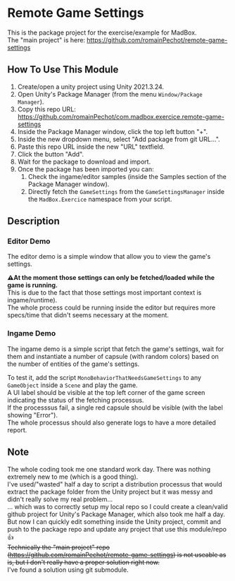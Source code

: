 # Remote Game Settings
This is the package project for the exercise/example for MadBox.  
The "main project" is here: https://github.com/romainPechot/remote-game-settings

## How To Use This Module
1. Create/open a unity project using Unity 2021.3.24.
2. Open Unity's Package Manager (from the menu `Window/Package Manager`).
3. Copy this repo URL: https://github.com/romainPechot/com.madbox.exercice.remote-game-settings
4. Inside the Package Manager window, click the top left button "+".
5. Inside the new dropdown menu, select "Add package from git URL...".
6. Paste this repo URL inside the new "URL" textfield.
7. Click the button "Add".
8. Wait for the package to download and import.
9. Once the package has been imported you can:
   1. Check the ingame/editor samples (inside the Samples section of the Package Manager window).
   2. Directly fetch the `GameSettings` from the `GameSettingsManager` inside the `MadBox.Exercice` namespace from your script.

## Description
### Editor Demo
The editor demo is a simple window that allow you to view the game's settings.  
  
**⚠️At the moment those settings can only be fetched/loaded while the game is running.**  
This is due to the fact that those settings most important context is ingame/runtime).  
The whole process could be running inside the editor but requires more specs/time that didn't seems necessary at the moment.  

### Ingame Demo
The ingame demo is a simple script that fetch the game's settings, wait for them and instantiate a number of capsule (with random colors) based on the number of entities of the game's settings.  
  
To test it, add the script `MonoBehaviorThatNeedsGameSettings` to any `GameObject` inside a `Scene` and play the game.  
A UI label should be visible at the top left corner of the game screen indicating the status of the fetching processus.  
If the processsus fail, a single red capsule should be visible (with the label showing "Error").  
The whole processus should also generate logs to have a more detailed report.

## Note
The whole coding took me one standard work day. There was nothing extremely new to me (which is a good thing).  
I've used/"wasted" half a day to script a distribution processus that would extract the package folder from the Unity project but it was messy and didn't really solve my real problem...  
... which was to correctly setup my local repo so I could create a clean/valid github project for Unity's Package Manager, which also took me half a day.  
But now I can quickly edit something inside the Unity project, commit and push to the package repo and update any project that use this module/repo :+1:  
~~Technically the "main project" repo (https://github.com/romainPechot/remote-game-settings) is not useable as is, but I don't really have a proper solution right now.~~  
I've found a solution using git submodule.
